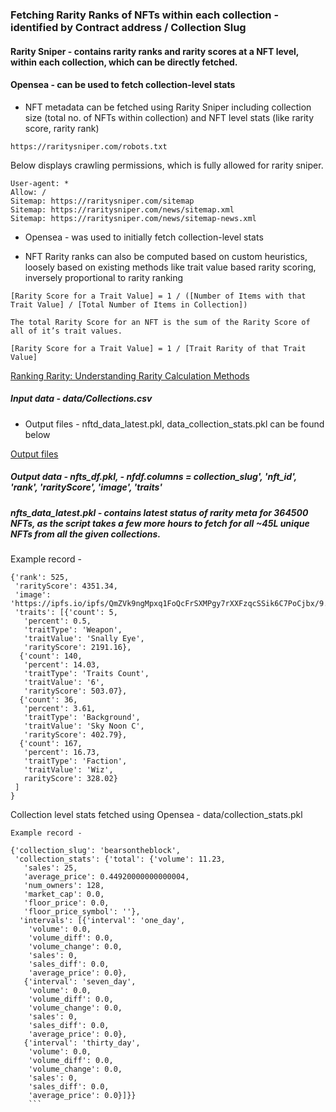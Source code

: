 ### Fetching Rarity Ranks of NFTs within each collection - identified by Contract address / Collection Slug

#### Rarity Sniper - contains rarity ranks and rarity scores at a NFT level, within each collection, which can be directly fetched.

#### Opensea - can be used to fetch collection-level stats


- NFT metadata can be fetched using Rarity Sniper including collection size (total no. of NFTs within collection) and NFT level stats (like rarity score, rarity rank)

```
https://raritysniper.com/robots.txt
```

Below displays crawling permissions, which is fully allowed for rarity sniper.

```
User-agent: *
Allow: /
Sitemap: https://raritysniper.com/sitemap
Sitemap: https://raritysniper.com/news/sitemap.xml
Sitemap: https://raritysniper.com/news/sitemap-news.xml
```

- Opensea - was used to initially fetch collection-level stats

- NFT Rarity ranks can also be computed based on custom heuristics, loosely based on existing methods like trait value based rarity scoring, inversely proportional to rarity ranking


```
[Rarity Score for a Trait Value] = 1 / ([Number of Items with that Trait Value] / [Total Number of Items in Collection])

The total Rarity Score for an NFT is the sum of the Rarity Score of all of it’s trait values.

[Rarity Score for a Trait Value] = 1 / [Trait Rarity of that Trait Value]
```

[Ranking Rarity: Understanding Rarity Calculation Methods](https://raritytools.medium.com/ranking-rarity-understanding-rarity-calculation-methods-86ceaeb9b98c)


##### Input data - data/Collections.csv

- Output files - nftd_data_latest.pkl, data_collection_stats.pkl can be found below

[Output files ](https://drive.google.com/drive/folders/1EZfFEajrYSvyTm89OOFjIpRzs177Stbh?usp=drive_link)

##### Output data - nfts_df.pkl, - nfdf.columns = collection_slug', 'nft_id', 'rank', 'rarityScore', 'image', 'traits'

##### nfts_data_latest.pkl - contains latest status of rarity meta for 364500 NFTs, as the script takes a few more hours to fetch for all ~45L unique NFTs from all the given collections.

Example record - 

```
{'rank': 525,
 'rarityScore': 4351.34,
 'image': 'https://ipfs.io/ipfs/QmZVk9ngMpxq1FoQcFrSXMPgy7rXXFzqcSSik6C7PoCjbx/9.png',
 'traits': [{'count': 5,
   'percent': 0.5,
   'traitType': 'Weapon',
   'traitValue': 'Snally Eye',
   'rarityScore': 2191.16},
  {'count': 140,
   'percent': 14.03,
   'traitType': 'Traits Count',
   'traitValue': '6',
   'rarityScore': 503.07},
  {'count': 36,
   'percent': 3.61,
   'traitType': 'Background',
   'traitValue': 'Sky Noon C',
   'rarityScore': 402.79},
  {'count': 167,
   'percent': 16.73,
   'traitType': 'Faction',
   'traitValue': 'Wiz',
   rarityScore': 328.02}
 ]
}
```

Collection level stats fetched using Opensea - data/collection_stats.pkl

```
Example record -

{'collection_slug': 'bearsontheblock',
 'collection_stats': {'total': {'volume': 11.23,
   'sales': 25,
   'average_price': 0.44920000000000004,
   'num_owners': 128,
   'market_cap': 0.0,
   'floor_price': 0.0,
   'floor_price_symbol': ''},
  'intervals': [{'interval': 'one_day',
    'volume': 0.0,
    'volume_diff': 0.0,
    'volume_change': 0.0,
    'sales': 0,
    'sales_diff': 0.0,
    'average_price': 0.0},
   {'interval': 'seven_day',
    'volume': 0.0,
    'volume_diff': 0.0,
    'volume_change': 0.0,
    'sales': 0,
    'sales_diff': 0.0,
    'average_price': 0.0},
   {'interval': 'thirty_day',
    'volume': 0.0,
    'volume_diff': 0.0,
    'volume_change': 0.0,
    'sales': 0,
    'sales_diff': 0.0,
    'average_price': 0.0}]}}
    ```